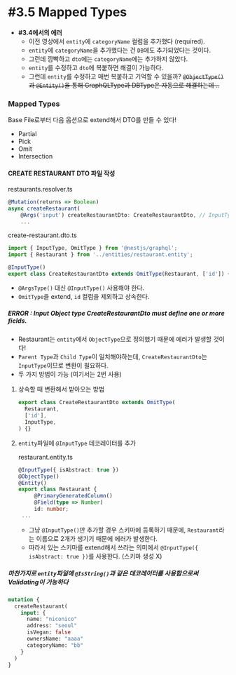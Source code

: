 # #3.5 Mapped Types

- **#3.4에서의 에러**
  - 이전 영상에서 `entity`에 `categoryName` 컬럼을 추가했다 (required).
  - `entity`에 `categoryName`을 추가했다는 건 `DB`에도 추가되었다는 것이다.
  - 그런데 깜빡하고 `dto`에는 `categoryName`에는 추가하지 않았다.
    <br>
  - `entity`를 수정하고 `dto`에 복붙하면 해결이 가능하다.
  - 그런데 `entity`를 수정하고 매번 복붙하고 기억할 수 있을까?
    <s>`@ObjectType()`과 `@Entity()`을 통해 GraphQLType과 DBType은 자동으로 해결하는데 .. </s>

### Mapped Types

Base File로부터 다음 옵션으로 extend해서 DTO를 만들 수 있다!

- Partial
- Pick
- Omit
- Intersection

#### CREATE RESTAURANT DTO 파일 작성

restaurants.resolver.ts

```ts
@Mutation(returns => Boolean)
async createRestaurant(
    @Args('input') createRestaurantDto: CreateRestaurantDto, // InputType
    ...
```

create-restaurant.dto.ts

```ts
import { InputType, OmitType } from '@nestjs/graphql';
import { Restaurant } from '../entities/restaurant.entity';

@InputType()
export class CreateRestaurantDto extends OmitType(Restaurant, ['id']) {}
```

- `@ArgsType()` 대신 `@InputType()` 사용해야 한다.
- `OmitType`을 extend, `id` 컬럼을 제외하고 상속한다.

##### ERROR : Input Object type CreateRestaurantDto must define one or more fields.

- Restaurant는 `entity`에서 `ObjectType`으로 정의했기 때문에 에러가 발생할 것이다!
- `Parent Type`과 `Child Type`이 일치해야하는데, `CreateRestaurantDto`는 `InputType`이므로 변환이 필요하다.
- 두 가지 방법이 가능 (여기서는 2번 사용)

1. 상속할 때 변환해서 받아오는 방법

   ```ts
   export class CreateRestaurantDto extends OmitType(
     Restaurant,
     ['id'],
     InputType,
   ) {}
   ```

2. `entity`파일에 `@InputType` 데코레이터를 추가

   restaurant.entity.ts

   ```ts
   @InputType({ isAbstract: true })
   @ObjectType()
   @Entity()
   export class Restaurant {
        @PrimaryGeneratedColumn()
        @Field(type => Number)
        id: number;
    ...
   ```

   - 그냥 `@InputType()`만 추가할 경우 스키마에 등록하기 때문에, `Restaurant`라는 이름으로 2개가 생기기 때문에 에러가 발생한다.
   - 따라서 있는 스키마를 extend해서 쓰라는 의미에서 `@InputType({ isAbstract: true })`를 사용한다. (스키마 생성 X)

##### 마찬가지로 `entity`파일에 `@IsString()`과 같은 데코레이터를 사용함으로써 Validating이 가능하다

```graphql
mutation {
  createRestaurant(
    input: {
      name: "niconico"
      address: "seoul"
      isVegan: false
      ownersName: "aaaa"
      categoryName: "bb"
    }
  )
}
```
